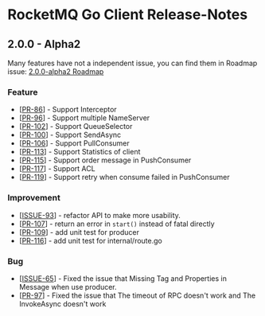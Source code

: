 # RocketMQ Go Client Release-Notes

## 2.0.0 - Alpha2

Many features have not a independent issue, you can find them in Roadmap issue: [2.0.0-alpha2 Roadmap](https://github.com/swift9/rocketmq-client-go/issues/75)

### Feature
- [[PR-86](https://github.com/swift9/rocketmq-client-go/issues/86)] - Support Interceptor  
- [[PR-96](https://github.com/swift9/rocketmq-client-go/pull/96)] - Support multiple NameServer  
- [[PR-102](https://github.com/swift9/rocketmq-client-go/pull/102)] - Support QueueSelector  
- [[PR-100](https://github.com/swift9/rocketmq-client-go/pull/100)] - Support SendAsync  
- [[PR-106](https://github.com/swift9/rocketmq-client-go/pull/106)] - Support PullConsumer  
- [[PR-113](https://github.com/swift9/rocketmq-client-go/pull/113)] - Support Statistics of client  
- [[PR-115](https://github.com/swift9/rocketmq-client-go/pull/115)] - Support order message in PushConsumer  
- [[PR-117](https://github.com/swift9/rocketmq-client-go/pull/117)] - Support ACL 
- [[PR-119](https://github.com/swift9/rocketmq-client-go/pull/119/)] - Support retry when consume failed in PushConsumer  

### Improvement
- [[ISSUE-93](https://github.com/swift9/rocketmq-client-go/issues/93)] - refactor API to make more usability.
- [[PR-107](https://github.com/swift9/rocketmq-client-go/pull/107)] - return an error in `start()`  instead of fatal directly
- [[PR-109](https://github.com/swift9/rocketmq-client-go/pull/109)] - add unit test for producer
- [[PR-116](https://github.com/swift9/rocketmq-client-go/pull/116)] - add unit test for internal/route.go

### Bug
- [[ISSUE-65](https://github.com/swift9/rocketmq-client-go/issues/65)] - Fixed the issue that Missing Tag and Properties in Message when use producer.
- [[PR-97](https://github.com/swift9/rocketmq-client-go/pull/97)] - Fixed the issue that The timeout of RPC doesn't work and The InvokeAsync doesn't work
